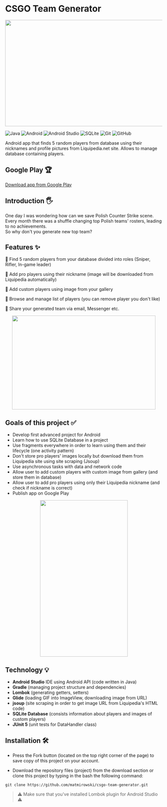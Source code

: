 # CSGO Team Generator

<p align="center">
  <img src="https://i.imgur.com/uQ9KXlB.jpg"  width="600" height="340">
</p>

![Java](https://img.shields.io/badge/java-%23ED8B00.svg?style=for-the-badge&logo=java&logoColor=white)
![Android](https://img.shields.io/badge/Android-3DDC84?style=for-the-badge&logo=android&logoColor=white)
![Android Studio](https://img.shields.io/badge/Android%20Studio-3DDC84.svg?style=for-the-badge&logo=android-studio&logoColor=white)
![SQLite](https://img.shields.io/badge/sqlite-%2307405e.svg?style=for-the-badge&logo=sqlite&logoColor=white)
![Git](https://img.shields.io/badge/git-%23F05033.svg?style=for-the-badge&logo=git&logoColor=white)
![GitHub](https://img.shields.io/badge/github-%23121011.svg?style=for-the-badge&logo=github&logoColor=white)

Android app that finds 5 random players from database using their nicknames and profile pictures from Liquipedia.net site. Allows to manage database containing players.

## Google Play :trophy:

[Download app from Google Play](https://play.google.com/store/apps/details?id=pl.mateusz.csgoteamgenerator)

## Introduction :raised_hand_with_fingers_splayed:

One day I was wondering how can we save Polish Counter Strike scene. Every month there was a shuffle changing top Polish teams' rosters, leading to no achievements.</br>
So why don't you generate new top team? 

## Features :sparkles: </br>

:large_blue_diamond: Find 5 random players from your database divided into roles (Sniper, Rifler, In-game leader) </br>

:large_blue_diamond: Add pro players using their nickname (image will be downloaded from Liquipedia automatically)</br>

:large_blue_diamond: Add custom players using image from your gallery</br>

:large_blue_diamond: Browse and manage list of players (you can remove player you don't like)</br>

:large_blue_diamond: Share your generated team via email, Messenger etc.</br>

<p align="center">
  <img width="460" height="300" src="https://media3.giphy.com/media/v1.Y2lkPTc5MGI3NjExZTI0ZGYxZjM5YzQwYWM0MDgzZDc3NGEwM2UwY2M3M2IyMDdkMTJhMSZjdD1n/ISb16bXpGxl4j9WL3X/giphy.gif">
</p>

## Goals of this project :white_check_mark:

* Develop first advanced project for Android
* Learn how to use SQLite Database in a project
* Use fragments everywhere in order to learn using them and their lifecycle (one activity pattern)
* Don't store pro players' images locally but download them from Liquipedia site using site scraping (Jsoup)
* Use asynchronous tasks with data and network code
* Allow user to add custom players with custom image from gallery (and store them in database)
* Allow user to add pro players using only their Liquipedia nickname (and check if nickname is correct)
* Publish app on Google Play

<p align="center">
  <img src="https://i.imgur.com/VO7n86V.jpg"  width="281" height="500">
</p>

## Technology :bulb:
* **Android Studio** IDE using Android API (code written in Java)
* **Gradle** (managing project structure and dependencies)
* **Lombok** (generating getters, setters)
* **Glide** (loading GIF into ImageView, downloading image from URL)
* **jsoup** (site scraping in order to get image URL from Liquipedia's HTML code)
* **SQLite Database** (consists information about players and images of custom players)
* **JUnit 5** (unit tests for DataHandler class)


## Installation :hammer_and_wrench:	

* Press the Fork button (located on the top right corner of the page) to save copy of this project on your account.

* Download the repository files (project) from the download section or clone this project by typing in the bash the following command:
```
git clone https://github.com/matmirowski/csgo-team-generator.git
```
> :warning: Make sure that you've installed Lombok plugin for Android Studio :warning:
